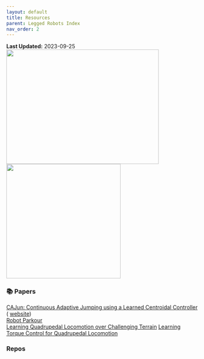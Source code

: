 ```yaml
---
layout: default
title: Resources
parent: Legged Robots Index
nav_order: 2
---
```

**Last Updated:** 2023-09-25  
<img src="http://www.trossenrobotics.com/shared/customfields/Products/7403/259_20221123_105635_go1drawings.png" width="400" height="300">
<img src="../../assets/imgs/a1_image.png" width="300" height="300">

### 📚 Papers

[CAJun: Continuous Adaptive Jumping using a Learned Centroidal Controller](https://arxiv.org/abs/2306.09557) ( [website](https://yxyang.github.io/cajun/)) \
[Robot Parkour](https://arxiv.org/abs/2309.05665) \
[Learning Quadrupedal Locomotion over Challenging Terrain](https://leggedrobotics.github.io/rl-blindloco/)
[Learning Torque Control for Quadrupedal Locomotion](https://arxiv.org/pdf/2203.05194.pdf)

### Repos
